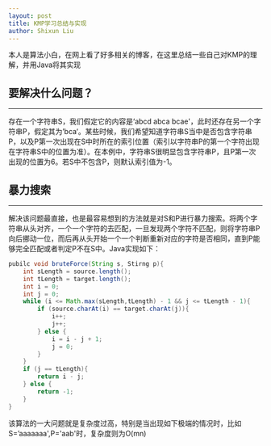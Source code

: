 ```yaml
---
layout: post
title: KMP学习总结与实现
author: Shixun Liu
---
```


本人是算法小白，在网上看了好多相关的博客，在这里总结一些自己对KMP的理解，并用Java将其实现

## 要解决什么问题？
-----
存在一个字符串S，我们假定它的内容是‘abcd abca bcae'，此时还存在另一个字符串P，假定其为’bca‘。某些时候，我们希望知道字符串S当中是否包含字符串P，以及P第一次出现在S中时所在的索引位置（索引以字符串P的第一个字符出现在字符串S中的位置为准）。在本例中，字符串S很明显包含字符串P，且P第一次出现的位置为6。若S中不包含P，则默认索引值为-1。

## 暴力搜索
----
解决该问题最直接，也是最容易想到的方法就是对S和P进行暴力搜索。将两个字符串从头对齐，一个一个字符的去匹配，一旦发现两个字符不匹配，则将字符串P向后挪动一位，而后再从头开始一个一个判断重新对应的字符是否相同，直到P能够完全匹配或者判定P不在S中。Java实现如下： 

```java
pubilc void bruteForce(String s, Stirng p){
	int sLength = source.length();
	int tLength = target.length();
	int i = 0;
	int j = 0;
	while (i <= Math.max(sLength,tLength) - 1 && j <= tLength - 1){
	    if (source.charAt(i) == target.charAt(j)){
	        i++;
	        j++;
	    } else {
	        i = i - j + 1;
	        j = 0;
	    }
	}
	if (j == tLength){
	    return i - j;
	} else {
	    return -1;
	}
}
```

该算法的一大问题就是复杂度过高，特别是当出现如下极端的情况时，比如S=’aaaaaaa',P='aab'时，复杂度则为O(mn)


